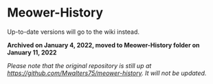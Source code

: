 # Meower-History
Up-to-date versions will go to the wiki instead.

**Archived on January 4, 2022, moved to Meower-History folder on January 11, 2022**

*Please note that the original repository is still up at https://github.com/Mwalters75/meower-history. It will not be updated.*
